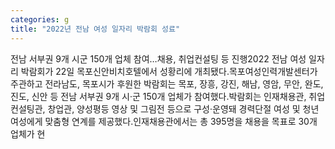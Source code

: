 ```yaml
---
categories: g
title: "2022년 전남 여성 일자리 박람회 성료"
---
```

전남 서부권 9개 시군 150개 업체 참여…채용, 취업컨설팅 등 진행2022 전남 여성 일자리 박람회가 22일 목포신안비치호텔에서 성황리에 개최됐다.목포여성인력개발센터가 주관하고 전라남도, 목포시가 후원한 박람회는 목포, 장흥, 강진, 해남, 영암, 무안, 완도, 진도, 신안 등 전남 서부권 9개 시·군 150개 업체가 참여했다.박람회는 인재채용관, 취업컨설팅관, 창업관, 양성평등 영상 및 그림전 등으로 구성·운영돼 경력단절 여성 및 청년 여성에게 맞춤형 연계를 제공했다.인재채용관에서는 총 395명을 채용을 목표로 30개 업체가 현